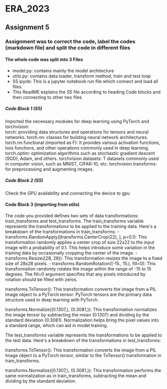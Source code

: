 # ERA_2023
## Assignment 5 
### Assignment was to correct the code, label the codes (markdown file) and split the code in different files 
#### The whole code was split into 3 Files 
- model.py: contains mainly the model architecture 
- utils.py: contains data loader, transform method, train and test loop 
- S5.ipynb: This is a jupyter notebook run file which connect and load all files. 
-  This ReadME explains the S5 file according to heading Code blocks and then connecting to other two files 

##### Code Block 1 (S5)
Imported the necessary modules for deep learning using PyTorch and torchvision:  
  torch: providing data structures and operations for tensors and neural networks. 
  torch.nn: classes for building neural network architectures. 
  torch.nn.functional (imported as F):  It provides various activation functions, loss functions, and other operations commonly used in deep learning. 
  torch.optim: optimization algorithms such as stochastic gradient descent (SGD), Adam, and others. 
  torchvision.datasets: T datasets commonly used in computer vision, such as MNIST, CIFAR-10, etc. 
  torchvision.transforms: for preprocessing and augmenting images. 
  
##### Code Block 2 (S5)
   Check the GPU availability and connecting the device to gpu 
 
 #### Code Block 3 (importing from utils) 
   The code you provided defines two sets of data transformations: train_transforms and test_transforms. 
   The train_transforms variable represents the transformations to be applied to the training data. Here's a breakdown of the transformations in train_transforms:
         - transforms.RandomApply([transforms.CenterCrop(22), ], p=0.1): This transformation randomly applies a center crop of size 22x22 to the input image with a probability of
            0.1. This helps introduce some variation in the training data by occasionally cropping the center of the image.
         - transforms.Resize((28, 28)): This transformation resizes the image to a fixed size of 28x28 pixels.
         - transforms.RandomRotation((-15., 15.), fill=0): This transformation randomly rotates the image within the range of -15 to 15 degrees. The fill=0 argument specifies that
           any pixels introduced by rotation should be filled with zeros.

transforms.ToTensor(): This transformation converts the image from a PIL Image object to a PyTorch tensor. PyTorch tensors are the primary data structure used in deep learning with PyTorch.

transforms.Normalize((0.1307,), (0.3081,)): This transformation normalizes the image tensor by subtracting the mean (0.1307) and dividing by the standard deviation (0.3081). Normalization helps bring the pixel values into a standard range, which can aid in model training.

The test_transforms variable represents the transformations to be applied to the test data. Here's a breakdown of the transformations in test_transforms:

transforms.ToTensor(): This transformation converts the image from a PIL Image object to a PyTorch tensor, similar to the ToTensor() transformation in train_transforms.

transforms.Normalize((0.1307,), (0.3081,)): This transformation performs the same normalization as in train_transforms, subtracting the mean and dividing by the standard deviation.
